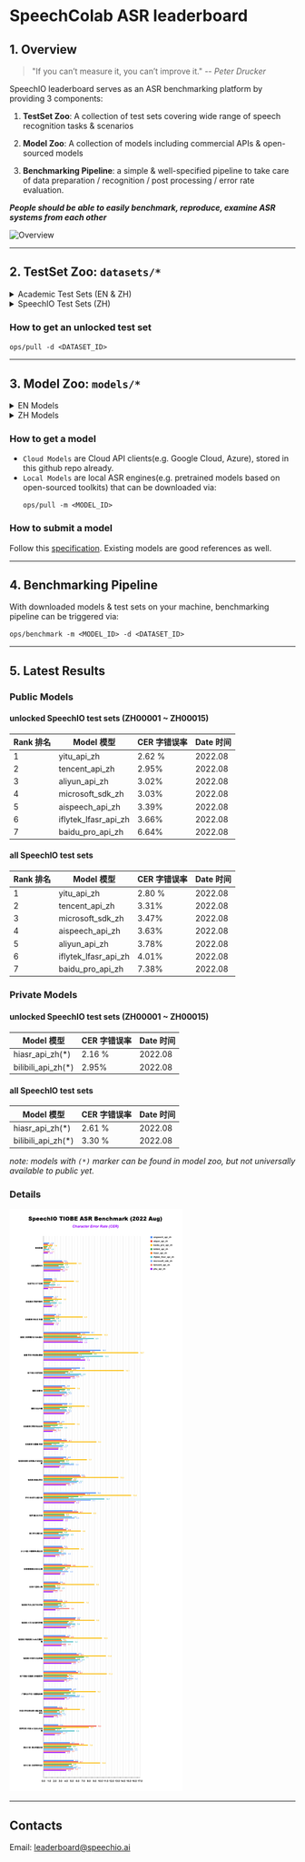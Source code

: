 # SpeechColab ASR leaderboard
## 1. Overview

> "If you can’t measure it, you can’t improve it." -- *Peter Drucker*

SpeechIO leaderboard serves as an ASR benchmarking platform by providing 3 components:

1. **TestSet Zoo**: A collection of test sets covering wide range of speech recognition tasks & scenarios

2. **Model Zoo**: A collection of models including commercial APIs & open-sourced models

3. **Benchmarking Pipeline**: a simple & well-specified pipeline to take care of data preparation / recognition / post processing / error rate evaluation.

_**People should be able to easily benchmark, reproduce, examine ASR systems from each other**_

![Overview](misc/overview.png)

---

## 2. TestSet Zoo: `datasets/*`

<details><summary> Academic Test Sets (EN & ZH)  </summary><p>

| 已公开 <br> UNLOCKED | 编号 <br> DATASET_ID | 说明 <br> DESCRIPTION | 语言 <br> LANGUAGE |
| --- | --- | --- | --- |
| &check; | AISHELL1_TEST | test set of AISHELL-1 | zh |
| &check; | AISHELL2_IOS_TEST | test set of AISHELL-2 (iOS channel) | zh |
| &check; | AISHELL2_ANDROID_TEST | test set of AISHELL-2 (Android channel) | zh |
| &check; | AISHELL2_MIC_TEST | test set of AISHELL-2 (Microphone channel) | zh |
| &check; | ALIMEETING_EVAL_NEAR_FIELD | [AliMeeting](https://www.openslr.org/119/) | zh |
| &check; | ALIMEETING_TEST_NEAR_FIELD | [AliMeeting](https://www.openslr.org/119/) | zh |
| &check; | ALIMEETING_EVAL_FAR_FIELD | [AliMeeting](https://www.openslr.org/119/) | zh |
| &check; | ALIMEETING_TEST_FAR_FIELD | [AliMeeting](https://www.openslr.org/119/) | zh |
| &check; | LIBRISPEECH_TEST_CLEAN | "test_clean" set of [LibriSpeech](https://www.openslr.org/12) | en |
| &check; | LIBRISPEECH_TEST_OTHER | "test_other" set of [LibriSpeech](https://www.openslr.org/12) | en |
| &check; | TEDLIUM_RELEASE3_LEGACY_DEV | tedlium release 3, legacy dir dev set [TEDLium3](https://www.openslr.org/51/) | en |
| &check; | TEDLIUM_RELEASE3_LEGACY_TEST | tedlium release 3, legacy dir test set [TEDLium3](https://www.openslr.org/51/) | en |
| &check; | GIGASPEECH_V1.0.0_DEV | dev set of [GigaSpeech](https://github.com/SpeechColab/GigaSpeech) | en |
| &check; | GIGASPEECH_V1.0.0_TEST | test set of [GigaSpeech](https://github.com/SpeechColab/GigaSpeech) | en |
| &check; | VOXPOPULI_V1.0_EN_DEV | dev set of [VoxPopuli](https://github.com/facebookresearch/voxpopuli) | en |
| &check; | VOXPOPULI_V1.0_EN_TEST | test set of [VoxPopuli](https://github.com/facebookresearch/voxpopuli) | en |
| &check; | VOXPOPULI_V1.0_EN_ACCENTED_TEST | accented test set of [VoxPopuli](https://github.com/facebookresearch/voxpopuli) | en |

</p></details>

<details><summary> SpeechIO Test Sets (ZH) </summary><p>

```
SpeechIO test sets are carefully curated by SpeechIO authors, crawled from publicly available sources (Youtube, TV programs, Podcast etc), covering various well-known scenarios and topics, transcribed by payed professional annotators.
```

| 已公开 <br> UNLOCKED | 编号 <br> DATASET_ID | 名称 <br> NAME | 场景 <br> SCENARIO | 内容领域 <br> TOPIC | 时长 <br> HOURS | 难度(1-5) <br> DIFFICULTY  |
| --- | --- | --- | --- | --- | --- | --- |
| &check; |SPEECHIO_ASR_ZH00000| 调试集 <br> for debugging | 视频会议、论坛演讲 <br> conference & speech | 经济、货币、金融 <br> economy, currency, finance | 1.0 | ★★☆ |
| &check; |SPEECHIO_ASR_ZH00001| 新闻联播 | 新闻播报 <br> TV News | 时政 <br> news & politics | 9 | ★ |
| &check; |SPEECHIO_ASR_ZH00002| 鲁豫有约 | 访谈电视节目 <br> TV interview | 名人工作/生活 <br> celebrity & film & music & daily | 3 | ★★☆ |
| &check; |SPEECHIO_ASR_ZH00003| 天下足球 | 专题电视节目 <br> TV program | 足球 <br> Sports & Football & Worldcup | 2.7 | ★★☆ |
| &check; |SPEECHIO_ASR_ZH00004| 罗振宇跨年演讲 | 会场演讲 <br> Stadium Public Speech | 社会、人文、商业 <br> Society & Culture & Business Trend | 2.7 | ★★ |
| &check; |SPEECHIO_ASR_ZH00005| 李永乐讲堂 | 在线教育 <br> Online Education | 科普 <br> Popular Science | 4.4 | ★★★ |
| &check; |SPEECHIO_ASR_ZH00006| 王者荣耀 <br> 张大仙 & 骚白 | 直播 <br> Live Broadcasting | 游戏 <br> Game | 1.6 | ★★★☆ |
| &check; |SPEECHIO_ASR_ZH00007| 直播带货 <br> 李佳琪 & 薇娅 | 直播 <br> Live Broadcasting | 电商、美妆 <br> Makeup & Online shopping/advertising | 0.9 | ★★★★☆ |
| &check; |SPEECHIO_ASR_ZH00008| 老罗语录 | 线下培训 <br> Offline lecture | 段子、做人 <br> Life & Purpose & Ethics | 1.3 | ★★★★☆ |
| &check; |SPEECHIO_ASR_ZH00009| 故事FM | 播客 <br> Podcast | 人生故事、见闻 <br> Ordinary Life Story Telling | 4.5 | ★★☆ |
| &check; |SPEECHIO_ASR_ZH00010| 创业内幕 | 播客 <br> Podcast | 创业、产品、投资 <br> Startup & Enterprenuer & Product & Investment | 4.2 | ★★☆ |
| &check; |SPEECHIO_ASR_ZH00011| 罗翔刑法法考 | 在线教育 <br> Online Education | 法律 法考 <br> Law & Lawyer Qualification Exams | 3.4 | ★★☆ |
| &check; |SPEECHIO_ASR_ZH00012| 张雪峰考研 | 在线教育 <br> Online Education | 考研 高校报考 <br> University & Graduate School Entrance Exams | 3.4 | ★★★☆ |
| &check; |SPEECHIO_ASR_ZH00013| 谷阿莫 <br> 牛叔说电影 | 短视频 <br> VLog | 电影剪辑 <br> Movie Cuts | 1.8 | ★★★ |
| &check; |SPEECHIO_ASR_ZH00014| 贫穷料理 <br> 琼斯爱生活 | 短视频 <br> VLog | 美食、烹饪 <br> Food & Cooking & Gourmet | 1 | ★★★☆ |
| &check; |SPEECHIO_ASR_ZH00015| 单田芳 白眉大侠 | 评书 <br> Traditional Podcast | 江湖、武侠 <br> Kongfu Fiction | 2.2 | ★★☆ |
| &cross; |SPEECHIO_ASR_ZH00016| 德云社演出 | 剧场相声 <br> Theater Crosstalk Show | 包袱段子 <br> Funny Stories | 1 | ★★★ |
| &cross; |SPEECHIO_ASR_ZH00017| 吐槽大会 | 脱口秀电视节目 <br> Standup Comedy | 明星糗事 <br> Celebrity Jokes | 1.8 | ★★☆ |
| &cross; |SPEECHIO_ASR_ZH00018| 小猪佩奇 <br> 熊出没 | 少儿动画 <br> Children Cartoon | 童话故事、日常 <br> Fairy Tale | 0.9 | ★☆ |
| &cross; |SPEECHIO_ASR_ZH00019| CCTV5 NBA 转播 | 体育赛事解说 <br> Sports Game Live | 篮球、NBA <br> NBA Game | 0.7 | ★★★ |
| &cross; |SPEECHIO_ASR_ZH00020| 篮球人物 | 纪录片 <br> Documentary | 篮球明星、成长 <br> NBA Super Stars' Life & History | 2.2 | ★★ |
| &cross; |SPEECHIO_ASR_ZH00021| 汽车之家评测 | 短视频 <br> VLog | 汽车测评 <br> Car benchmarks, Road driving test | 1.7 | ★★★☆ |
| &cross; |SPEECHIO_ASR_ZH00022| 小艾大叔 豪宅带看 | 短视频 <br> VLog | 房地产、豪宅 <br> Realestate, Mansion tour | 1.7 | ★★★ |
| &cross; |SPEECHIO_ASR_ZH00023| 无聊开箱 <br> Zealer评测 | 短视频 <br> VLog | 产品开箱评测 <br> Unboxing | 2 | ★★★ |
| &cross; |SPEECHIO_ASR_ZH00024| 付老师种植技术 | 短视频 <br> VLog | 农业、种植 <br> Agriculture, Planting | 2.7 | ★★★☆ |
| &cross; |SPEECHIO_ASR_ZH00025| 石国鹏讲历史 | 线下培训 <br> Offline lecture | 历史，古希腊哲学 <br> History, Greek philosophy | 1.3 | ★★☆ |
| &cross; |SPEECHIO_ASR_ZH00026| 张震鬼故事 | 广播节目 <br> Broadcasting Program | 鬼故事 <br> Horror Stories | 2.4 | ★★★ |
| &cross; |SPEECHIO_ASR_ZH00027| 华语辩论世界杯 | 辩论赛 <br> Debates Contest | 兴趣、技能、成长 <br> Hobby, Skill, Growth | 1.4 | ★★★ |
| &cross; |SPEECHIO_ASR_ZH00028| 时政现场同传 | 同声传译 <br> Simultaneous Translation | 时政、社会公共治理 <br> News & Events on Public Governance | 2.1 | ★★★☆ |
| &cross; |SPEECHIO_ASR_ZH00029| 港台明星访谈 <br> 周杰伦,曾志伟 <br> 张家辉,陈小春 <br> 周星驰 | 口音(港台) <br> HongKong/Taiwan Accents | 娱乐、生活、演艺 <br> Entertainment, Acting, Musics | 1.5 | ★★★☆ |
| &cross; |SPEECHIO_ASR_ZH00030| 世界青年说 | 口音(老外) <br> Foreigner Accents | 异国文化比较 <br> Cultural Difference | 2 | ★★★☆ |

</p></details>


### How to get an unlocked test set
```
ops/pull -d <DATASET_ID>
```

---

## 3. Model Zoo: `models/*`

<details><summary> EN Models </summary><p>

Cloud Models

| 编号 <br> MODEL_ID | 类型 <br> TYPE | 厂商 <br> PROVIDER | 简介 <br> DESCRIPTION | 链接 <br> URL |
| --- | --- | --- | --- | --- |
| [aliyun_api_en](models/aliyun_api_en/) | Cloud | 阿里巴巴 <br> Alibaba | 阿里云 - 一句话识别 | [link](https://www.alibabacloud.com/product/intelligent-speech-interaction) |
| [amazon_api_en](models/amazon_api_en/) | Cloud | 亚马逊 <br> Amazon | 亚马逊云服务平台 | [link](https://aws.amazon.com/cn/transcribe/) |
| [baidu_api_en](models/baidu_api_en/) | Cloud | 百度 <br> Baidu | 百度智能云 | [link](https://cloud.baidu.com/product/speech/asr) |
| [google_api_en](models/google_api_en/) | Cloud | 谷歌 <br> Google | 谷歌云 | [link](https://cloud.google.com/speech-to-text) |
| [microsoft_sdk_en](models/microsoft_sdk_en/) | Cloud | 微软 <br> Microsoft | Azure | [link](https://azure.microsoft.com/en-us/services/cognitive-services/speech-to-text/) |
| [tencent_api_en](models/tencent_api_en/) | Cloud | 腾讯 <br> Tencent | 腾讯云 | [link](https://cloud.tencent.com/product/asr) |

Local Models

| 编号 <br> MODEL_ID | 类型 <br> TYPE | 作者 <br> AUTHOR | 简介 <br> DESCRIPTION |
| --- | --- | --- | --- |
| vosk_model_en | Local | [alphacephei](https://alphacephei.com/vosk) | ASR solution from [link](https://alphacephei.com/vosk/models) |
| vosk_model_en_large | Local | [alphacephei](https://alphacephei.com/vosk) | ASR solution(large model) from [link](https://alphacephei.com/vosk/models) |
| deepspeech_model_en | Local | [deepspeech](https://github.com/mozilla/DeepSpeech)| DeepSpeech pretrained Model [link](https://github.com/mozilla/DeepSpeech/releases/tag/v0.9.3)
| coqui_model_en | Local | [coqui](https://coqui.ai/) | ASR solution from [link](https://coqui.ai/models)|
| NeMo_conformer_en | Local | [NeMo](https://github.com/NVIDIA/NeMo) | Conformer pretrained model from NVidia's NeMo project [link](https://catalog.ngc.nvidia.com/orgs/nvidia/teams/nemo/models/stt_en_conformer_ctc_large)|
| data2vec_audio_large_ft_libri_960h | Local | [Facebook AI](https://huggingface.co/facebook) | data2vec finetuned model [link](https://huggingface.co/facebook/data2vec-audio-large-960h) |
| hubert_xlarge_ft_libri_960h | Local | [Facebook AI](https://huggingface.co/facebook) | hubert finetuned model [link](https://huggingface.co/facebook/hubert-xlarge-ls960-ft) |
| wav2vec2_large_robust_ft_libri_960h | Local | [Facebook AI](https://huggingface.co/facebook) | wav2vec2 finetuned model [link](https://huggingface.co/facebook/wav2vec2-large-robust-ft-libri-960h) |
| wavlm_base_plus_ft_libri_clean_100h | Local | [Microsoft](https://huggingface.co/microsoft) <br> [patrickvonplaten](https://huggingface.co/patrickvonplaten) | wavlm finetuned model [link](https://huggingface.co/patrickvonplaten/wavlm-libri-clean-100h-base-plus) |
| whisper_large | Local | [OpenAI](https://github.com/openai/whisper)| Whisper  pretrained Model(large model) [link](https://openaipublic.azureedge.net/main/whisper/models/e4b87e7e0bf463eb8e6956e646f1e277e901512310def2c24bf0e11bd3c28e9a/large.pt) |


</p></details>

<details><summary> ZH Models </summary><p>

Cloud Models

| 编号 <br> MODEL_ID | 类型 <br> TYPE | 厂商 <br> PROVIDER | 简介 <br> DESCRIPTION | 链接 <br> URL |
| --- | --- | --- | --- | --- |
| [aispeech_api_zh](models/aispeech_api_zh/) | Cloud | 思必驰 <br> AISpeech | 思必驰开放平台 | [link](https://cloud.aispeech.com) |
| [aliyun_api_zh](models/aliyun_api_zh/) | Cloud | 阿里巴巴 <br> Alibaba | 阿里云 - 一句话识别 | [link](https://ai.aliyun.com/nls/asr) |
| [aliyun_ftasr_api_zh](models/aliyun_ftasr_api_zh/) | Cloud | 阿里巴巴 <br> Alibaba | 阿里云 - 文件识别(非流式) | [link](https://ai.aliyun.com/nls/asr) |
| [baidu_pro_api_zh](models/baidu_pro_api_zh/) | Cloud | 百度 <br> Baidu | 百度智能云 <br> (极速版) | [link](https://cloud.baidu.com/product/speech/asr) |
| [bilibili_api_zh](models/bilibili_api_zh/) | Cloud | 哔哩哔哩 <br> bilibili | 哔哩哔哩AI开放平台 | not available yet |
| [hiasr_api_zh](models/hiasr_api_zh/) | Cloud | 喜马拉雅 <br> ximalaya | 喜马拉雅AI开放平台 <br> (转写,非流式) | not available yet |
| [iflytek_lfasr_api_zh](models/iflytek_lfasr_api_zh/) | Cloud | 讯飞 <br> IFlyTek | 讯飞开放平台 <br> (转写,非流式) | [link](https://www.xfyun.cn/services/lfasr) |
| [microsoft_sdk_zh](models/microsoft_sdk_zh/) | Cloud | 微软 <br> Microsoft | Azure | [link](https://azure.microsoft.com/zh-cn/services/cognitive-services/speech-services/) |
| [tencent_api_zh](models/tencent_api_zh/) | Cloud | 腾讯 <br> Tencent | 腾讯云 | [link](https://cloud.tencent.com/product/asr) |
| [yitu_api_zh](models/yitu_api_zh/) | Cloud | 依图 <br> YituTech |依图语音开放平台 | [link](https://speech.yitutech.com) |

Local Models

| 编号 <br> MODEL_ID | 类型 <br> TYPE | 作者 <br> AUTHOR | 简介 <br> DESCRIPTION |
| --- | --- | --- | --- |
| speechio_kaldi_multicn | Local | Xingyu NA(那兴宇) | Kaldi multi_cn [recipe](https://github.com/kaldi-asr/kaldi/tree/master/egs/multi_cn/s5) |
| wenet_multi_cn | Local | Binbin Zhang(张彬彬)@[wenet-e2e](https://github.com/wenet-e2e/) |  WeNet multi_cn [recipe](https://github.com/wenet-e2e/wenet/tree/main/examples/multi_cn/s0) |
| vosk_model_cn | Local | [alphacephei](https://alphacephei.com/vosk) | Chinese engine of [Vosk](https://alphacephei.com/vosk/models) |
| wenet_wenetspeech | Local | Binbin Zhang(张彬彬)@[wenet-e2e](https://github.com/wenet-e2e/) |  WeNet wenetspeech [recipe](https://github.com/wenet-e2e/wenet/tree/main/examples/wenetspeech/s0) |

</p></details>


### How to get a model
* `Cloud Models` are Cloud API clients(e.g. Google Cloud, Azure), stored in this github repo already.
* `Local Models` are local ASR engines(e.g. pretrained models based on open-sourced toolkits) that can be downloaded via:
	```
	ops/pull -m <MODEL_ID>
	```

### How to submit a model
Follow this [specification](HOW_TO_SUBMIT.md). Existing models are good references as well.

---

## 4. Benchmarking Pipeline
With downloaded models & test sets on your machine, benchmarking pipeline can be triggered via:
```
ops/benchmark -m <MODEL_ID> -d <DATASET_ID>
```

---

## 5. Latest Results

### Public Models
#### **unlocked** SpeechIO test sets (ZH00001 ~ ZH00015)
| Rank 排名 | Model 模型 | CER 字错误率 | Date 时间 |
| --- | --- | --- | --- |
| 1 | yitu_api_zh | 2.62 % | 2022.08 |
| 2 | tencent_api_zh | 2.95% | 2022.08 |
| 3 | aliyun_api_zh | 3.02% | 2022.08 |
| 4 | microsoft_sdk_zh | 3.03% | 2022.08 |
| 5 | aispeech_api_zh | 3.39% | 2022.08 |
| 6 | iflytek_lfasr_api_zh | 3.66% | 2022.08 |
| 7 | baidu_pro_api_zh | 6.64% | 2022.08 |

#### **all** SpeechIO test sets
| Rank 排名 | Model 模型 | CER 字错误率 | Date 时间 |
| --- | --- | --- | --- |
| 1 | yitu_api_zh | 2.80 % | 2022.08 |
| 2 | tencent_api_zh | 3.31% | 2022.08 |
| 3 | microsoft_sdk_zh | 3.47% | 2022.08 |
| 4 | aispeech_api_zh | 3.63% | 2022.08 |
| 5 | aliyun_api_zh | 3.78% | 2022.08 |
| 6 | iflytek_lfasr_api_zh | 4.01% | 2022.08 |
| 7 | baidu_pro_api_zh | 7.38% | 2022.08 |

### Private Models
#### **unlocked** SpeechIO test sets (ZH00001 ~ ZH00015)
| Model 模型 | CER 字错误率 | Date 时间 |
| --- | --- | --- |
| hiasr_api_zh(*) | 2.16 % | 2022.08 |
| bilibili_api_zh(*) | 2.95% | 2022.08 |

#### **all** SpeechIO test sets
| Model 模型 | CER 字错误率 | Date 时间 |
| --- | --- | --- |
| hiasr_api_zh(*) | 2.61 % | 2022.08 |
| bilibili_api_zh(*) | 3.30 % | 2022.08 |

_note: models with `(*)` marker can be found in model zoo, but not universally available to public yet._

### Details
![result](misc/SpeechIO_TIOBE_2022_08.png)

---

## Contacts
Email: leaderboard@speechio.ai
